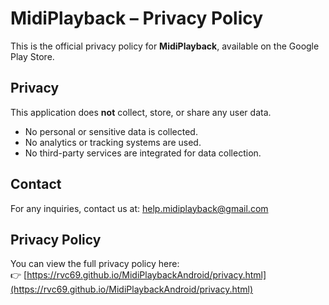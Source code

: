 # MidiPlayback – Privacy Policy

This is the official privacy policy for **MidiPlayback**, available on the Google Play Store.

## Privacy

This application does **not** collect, store, or share any user data.

- No personal or sensitive data is collected.
- No analytics or tracking systems are used.
- No third-party services are integrated for data collection.

## Contact

For any inquiries, contact us at: [help.midiplayback@gmail.com](mailto:help.midiplayback@gmail.com)

## Privacy Policy

You can view the full privacy policy here:  
👉 [https://rvc69.github.io/MidiPlaybackAndroid/privacy.html](https://rvc69.github.io/MidiPlaybackAndroid/privacy.html)
